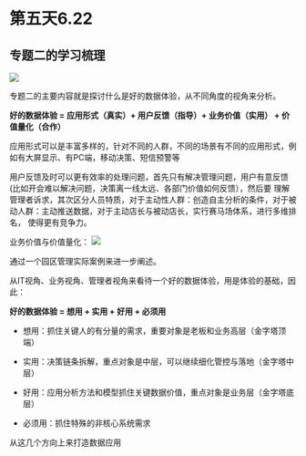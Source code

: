 # 第五天6.22
## 专题二的学习梳理
![](https://github.com/notmylove/Data-operations-officer/blob/master/one%20week/picture/9.png)

专题二的主要内容就是探讨什么是好的数据体验，从不同角度的视角来分析。

**好的数据体验 = 应用形式（真实）+ 用户反馈（指导）+ 业务价值（实用） + 价值量化（合作）**

应用形式可以是丰富多样的，针对不同的人群，不同的场景有不同的应用形式，例如有大屏显示、有PC端，移动决策、短信预警等

用户反馈及时可以更有效率的处理问题，首先只有解决管理问题，用户有意反馈(比如开会难以解决问题，决策离一线太远、各部门价值如何反馈），然后要
理解管理者诉求，其次区分人员特质，对于主动性人群：创造自主分析的条件，对于被动人群：主动推送数据，对于主动店长与被动店长，实行赛马场体系，进行多维排名，
使得更有竞争力。

业务价值与价值量化：
![](https://github.com/notmylove/Data-operations-officer/blob/master/one%20week/picture/10.png)

通过一个园区管理实际案例来进一步阐述。

从IT视角、业务视角、管理者视角来看待一个好的数据体验，用是体验的基础，因此：

**好的数据体验 = 想用 + 实用 + 好用 + 必须用**

- 想用：抓住关键人的有分量的需求，重要对象是老板和业务高层（金字塔顶端）

- 实用：决策链条拆解，重点对象是中层，可以继续细化管控与落地（金字塔中层）

- 好用：应用分析方法和模型抓住关键数据价值，重点对象是业务层（金字塔底层）

- 必须用：抓住特殊的非核心系统需求

从这几个方向上来打造数据应用

